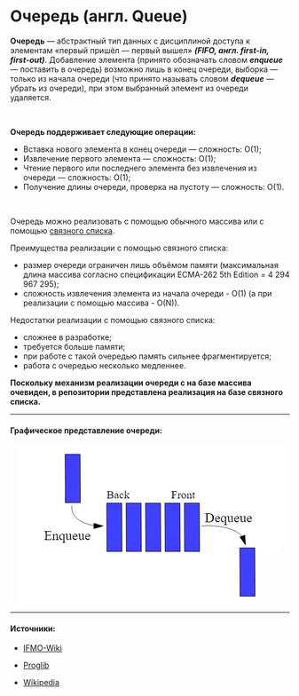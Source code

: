 # Очередь (англ. Queue)

__Очередь__  — абстрактный тип данных с дисциплиной доступа к элементам «первый пришёл — первый вышел» ***(FIFO, англ. first-in, first-out)***. Добавление элемента (принято обозначать словом ***enqueue*** — поставить в очередь) возможно лишь в конец очереди, выборка — только из начала очереди (что принято называть словом ***dequeue*** — убрать из очереди), при этом выбранный элемент из очереди удаляется.

<br/>

__Очередь поддерживает следующие операции:__
-   Вставка нового элемента в конец очереди — сложность: O(1);
-   Извлечение первого элемента — сложность: O(1);
-   Чтение первого или последнего элемента без извлечения из очереди — сложность: O(1);
-   Получение длины очереди, проверка на пустоту — сложность: O(1).


<br/>

Очередь можно реализовать с помощью обычного массива или с помощью [связного списка](../DoubleLinkedList/).

Преимущества реализации с помощью связного списка: 
- размер очереди ограничен лишь объёмом памяти (максимальная длина массива согласно спецификации ECMA-262 5th Edition = 4 294 967 295);
- сложность извлечения элемента из начала очереди - O(1) (а при реализации с помощью массива - O(N)).

Недостатки реализации с помощью связного списка: 
- сложнее в разработке; 
- требуется больше памяти; 
- при работе с такой очередью память сильнее фрагментируется; 
- работа с очередью несколько медленнее.

__Поскольку механизм реализации очереди с на базе массива очевиден, в репозитории представлена реализация на базе связного списка.__

_____
#### Графическое представление очереди:

<p align='center'><img  src='./images/1.webp' alt='Графическое представление очереди'></p>


_____
#### Источники:

+ [IFMO-Wiki](https://neerc.ifmo.ru/wiki/index.php?title=%D0%9E%D1%87%D0%B5%D1%80%D0%B5%D0%B4%D1%8C)

+ [Proglib](https://proglib.io/p/rasprostranennye-algoritmy-i-struktury-dannyh-v-javascript-steki-ocheredi-i-svyaznye-spiski-2021-10-13)

+ [Wikipedia](https://ru.wikipedia.org/wiki/%D0%9E%D1%87%D0%B5%D1%80%D0%B5%D0%B4%D1%8C_(%D0%BF%D1%80%D0%BE%D0%B3%D1%80%D0%B0%D0%BC%D0%BC%D0%B8%D1%80%D0%BE%D0%B2%D0%B0%D0%BD%D0%B8%D0%B5))

